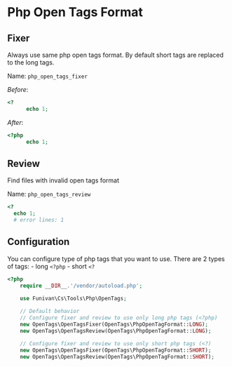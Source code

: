 # Php Open Tags Format

## Fixer

  Always use same php open tags format.
  By default short tags are replaced to the long tags.

  Name: `php_open_tags_fixer`

  *Before*:
  ```php
  <?
        echo 1;
  ```

  *After*:
  ```php
  <?php
        echo 1;
  ```


## Review
  Find files with invalid open tags format

  Name: `php_open_tags_review`

   ```php
   <?
     echo 1;
     # error lines: 1         
   ```


## Configuration
You can configure type of php tags that you want to use.
There are 2 types of tags:
    - long `<?php`
    - short `<?`

```php
<?php
    require __DIR__.'/vendor/autoload.php';
    
    use Funivan\Cs\Tools\Php\OpenTags;

    // Default behavior
    // Configure fixer and review to use only long php tags (<?php)
    new OpenTags\OpenTagsFixer(OpenTags\PhpOpenTagFormat::LONG);
    new OpenTags\OpenTagsReview(OpenTags\PhpOpenTagFormat::LONG);

    // Configure fixer and review to use only short php tags (<?)
    new OpenTags\OpenTagsFixer(OpenTags\PhpOpenTagFormat::SHORT);
    new OpenTags\OpenTagsReview(OpenTags\PhpOpenTagFormat::SHORT);


```

